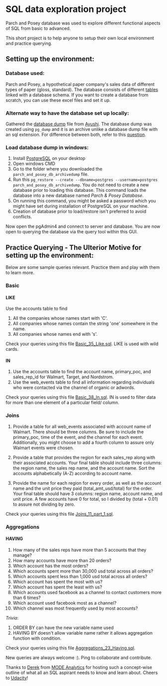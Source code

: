 # SQL data exploration project
Parch and Posey database was used to explore different functional aspects of SQL from basic to advanced.

This short project is to help anyone to setup their own local environment and practice querying. 

## Setting up the environment:
### Database used: 
Parch and Posey, a hypothetical paper company's sales data of different types of paper (gloss, standard). The database consists of different [tables](https://github.com/akshayreddykotha/sql-data-exploration-project/tree/master/data) linked with a database schema. If you want to create a database from scratch, you can use these excel files and set it up.

### Alternate way to have the database set up locally:
Gathered the [database dump](https://github.com/akshayreddykotha/sql-data-exploration-project/blob/master/parch_and_posey_db_archivedump) file from [Ayushi](https://github.com/ayushi-b). The database dump was created using `pg_dump` and it is an archive unlike a database dump file with an sql extension. For difference between both, refer to this [question](https://stackoverflow.com/questions/2732474/restore-a-postgres-backup-file-using-the-command-line).

### Load database dump in windows:

1. Install [PostgreSQL](https://www.enterprisedb.com/downloads/postgres-postgresql-downloads) on your desktop
2. Open windows CMD
3. Go to the folder where you downloaded the `parch_and_posey_db_archivedump` file.
4. Run this `pg_restore --create --dbname=postgres --username=postgres parch_and_posey_db_archivedump`. You do not need to create a new database prior to loading this database. This command loads the database into a new database named *Parch & Posey Database*.
5. On running this command, you might be asked a password which you might have set during installation of PostgreSQL on your machine.
6. Creation of database prior to load/restore isn't preferred to avoid conflicts.

Now open the pgAdmin4 and connect to server and database. You are now open to querying the database via the query tool within this GUI.

## Practice Querying - The Ulterior Motive for setting up the environment:
Below are some sample queries relevant. Practice them and play with them to learn more.
### Basic
#### LIKE
Use the accounts table to find
1. All the companies whose names start with 'C'. 
2. All companies whose names contain the string 'one' somewhere in the name.
3. All companies whose names end with 's'.

Check your queries using this file [Basic_35_Like.sql](https://github.com/akshayreddykotha/sql-data-exploration-project/blob/master/Basic_35_Like.sql). LIKE is used with wild cards.
#### IN
1. Use the accounts table to find the account name, primary_poc, and sales_rep_id for Walmart, Target, and Nordstrom.
2. Use the web_events table to find all information regarding individuals who were contacted via the channel of organic or adwords.

Check your queries using this file [Basic_38_In.sql](https://github.com/akshayreddykotha/sql-data-exploration-project/blob/master/Basic_38_In.sql). IN is used to filter data for more than one element of a particular field/ column.
### Joins
1. Provide a table for all web_events associated with account name of Walmart. There should be three columns. Be sure to include the primary_poc, time of the event, and the channel for each event. Additionally, you might choose to add a fourth column to assure only Walmart events were chosen. 

2. Provide a table that provides the region for each sales_rep along with their associated accounts. Your final table should include three columns: the region name, the sales rep name, and the account name. Sort the accounts alphabetically (A-Z) according to account name. 

3. Provide the name for each region for every order, as well as the account name and the unit price they paid (total_amt_usd/total) for the order. Your final table should have 3 columns: region name, account name, and unit price. A few accounts have 0 for total, so I divided by (total + 0.01) to assure not dividing by zero.

Check your queries using this file [Joins_11_part_1.sql](https://github.com/akshayreddykotha/sql-data-exploration-project/blob/master/Joins_11_part_1.sql). 
### Aggregations
#### HAVING
1. How many of the sales reps have more than 5 accounts that they manage?
2. How many accounts have more than 20 orders?
3. Which account has the most orders?
4. Which accounts spent more than 30,000 usd total across all orders?
5. Which accounts spent less than 1,000 usd total across all orders?
6. Which account has spent the most with us?
7. Which account has spent the least with us?
8. Which accounts used facebook as a channel to contact customers more than 6 times?
9. Which account used facebook most as a channel? 
10. Which channel was most frequently used by most accounts?

*Trivia*:
1. ORDER BY can have the new variable name used
2. HAVING BY doesn't allow variable name rather it allows aggregation function with condition.

Check your queries using this file [Aggregations_23_Having.sql](https://github.com/akshayreddykotha/sql-data-exploration-project/blob/master/Aggregations_23_Having.sql).

New queries are always welcome :). Ping to collaborate and contribute.

Thanks to [Derek](https://www.linkedin.com/in/dereksteer/) from [MODE Analytics](https://modeanalytics.com) for hosting such a concept-wise outline of what all an SQL aspirant needs to know and learn about. Cheers to [Udacity](https://classroom.udacity.com)!
